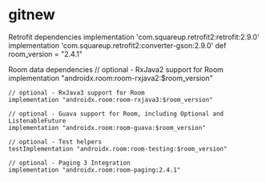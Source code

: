 # gitnew


Retrofit dependencies
 implementation 'com.squareup.retrofit2:retrofit:2.9.0'
    implementation 'com.squareup.retrofit2:converter-gson:2.9.0'
    def room_version = "2.4.1"
    
Room data dependencies
 // optional - RxJava2 support for Room
    implementation "androidx.room:room-rxjava2:$room_version"

    // optional - RxJava3 support for Room
    implementation "androidx.room:room-rxjava3:$room_version"

    // optional - Guava support for Room, including Optional and ListenableFuture
    implementation "androidx.room:room-guava:$room_version"

    // optional - Test helpers
    testImplementation "androidx.room:room-testing:$room_version"

    // optional - Paging 3 Integration
    implementation "androidx.room:room-paging:2.4.1"
    
    
